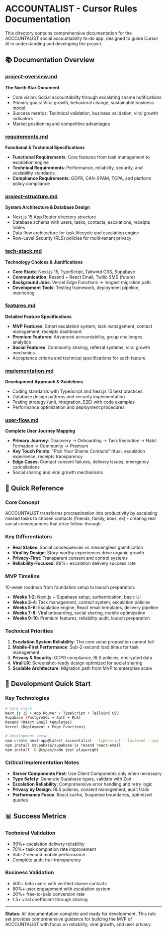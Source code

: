# ACCOUNTALIST - Cursor Rules Documentation

This directory contains comprehensive documentation for the ACCOUNTALIST social accountability to-do app, designed to guide Cursor AI in understanding and developing the project.

## 📚 Documentation Overview

### [project-overview.md](project-overview.md)

**The North Star Document**

- Core vision: Social accountability through escalating shame notifications
- Primary goals: Viral growth, behavioral change, sustainable business model
- Success metrics: Technical validation, business validation, viral growth indicators
- Market positioning and competitive advantages

### [requirements.md](requirements.md)

**Functional & Technical Specifications**

- **Functional Requirements**: Core features from task management to escalation engine
- **Technical Requirements**: Performance, reliability, security, and scalability standards
- **Compliance Requirements**: GDPR, CAN-SPAM, TCPA, and platform policy compliance

### [project-structure.md](project-structure.md)

**System Architecture & Database Design**

- Next.js 15 App Router directory structure
- Database schema with users, tasks, contacts, escalations, receipts tables
- Data flow architecture for task lifecycle and escalation engine
- Row-Level Security (RLS) policies for multi-tenant privacy

### [tech-stack.md](tech-stack.md)

**Technology Choices & Justifications**

- **Core Stack**: Next.js 15, TypeScript, Tailwind CSS, Supabase
- **Communication**: Resend + React Email, Twilio SMS (future)
- **Background Jobs**: Vercel Edge Functions → Inngest migration path
- **Development Tools**: Testing framework, deployment pipeline, monitoring

### [features.md](features.md)

**Detailed Feature Specifications**

- **MVP Features**: Smart escalation system, task management, contact management, receipts dashboard
- **Premium Features**: Advanced accountability, group challenges, analytics
- **Social Features**: Community sharing, referral systems, viral growth mechanics
- Acceptance criteria and technical specifications for each feature

### [implementation.md](implementation.md)

**Development Approach & Guidelines**

- Coding standards with TypeScript and Next.js 15 best practices
- Database design patterns and security implementation
- Testing strategy (unit, integration, E2E) with code examples
- Performance optimization and deployment procedures

### [user-flow.md](user-flow.md)

**Complete User Journey Mapping**

- **Primary Journey**: Discovery → Onboarding → Task Execution → Habit Formation → Community → Premium
- **Key Touch Points**: "Pick Your Shame Contacts" ritual, escalation experience, receipts transparency
- **Edge Cases**: Contact consent failures, delivery issues, emergency cancellations
- Social sharing and viral growth mechanisms

## 🎯 Quick Reference

### Core Concept

ACCOUNTALIST transforms procrastination into productivity by escalating missed tasks to chosen contacts (friends, family, boss, ex) - creating real social consequences that drive follow-through.

### Key Differentiators

- **Real Stakes**: Social consequences vs meaningless gamification
- **Viral by Design**: Story-worthy experiences drive organic growth
- **Privacy-First**: Transparent consent and control systems
- **Reliability-Focused**: 99%+ escalation delivery success rate

### MVP Timeline

10-week roadmap from foundation setup to launch preparation:

- **Weeks 1-2**: Next.js + Supabase setup, authentication, basic UI
- **Weeks 3-4**: Task management, contact system, escalation policies
- **Weeks 5-6**: Escalation engine, React email templates, delivery pipeline
- **Weeks 7-8**: Viral onboarding, social sharing, mobile optimization
- **Weeks 9-10**: Premium features, reliability audit, launch preparation

### Technical Priorities

1. **Escalation System Reliability**: The core value proposition cannot fail
2. **Mobile-First Performance**: Sub-2-second load times for task management
3. **Privacy & Security**: GDPR compliance, RLS policies, encrypted data
4. **Viral UX**: Screenshot-ready design optimized for social sharing
5. **Scalable Architecture**: Migration path from MVP to enterprise scale

## 🚀 Development Quick Start

### Key Technologies

```bash
# Core stack
Next.js 15 + App Router + TypeScript + Tailwind CSS
Supabase (PostgreSQL + Auth + RLS)
Resend (React Email templates)
Vercel (Deployment + Edge Functions)

# Development setup
npm create next-app@latest accountalist --typescript --tailwind --app
npm install @supabase/supabase-js resend react-email
npm install -D @types/node jest playwright
```

### Critical Implementation Notes

- **Server Components First**: Use Client Components only when necessary
- **Type Safety**: Generate Supabase types, validate with Zod
- **Escalation Reliability**: Comprehensive error handling and retry logic
- **Privacy by Design**: RLS policies, consent management, audit trails
- **Performance Focus**: React.cache, Suspense boundaries, optimized queries

## 📊 Success Metrics

### Technical Validation

- 99%+ escalation delivery reliability
- 70%+ task completion rate improvement
- Sub-2-second mobile performance
- Complete audit trail transparency

### Business Validation

- 500+ beta users with verified shame contacts
- 80%+ user engagement with escalation system
- 20%+ free-to-paid conversion rate
- 1.5+ viral coefficient through sharing

---

**Status**: All documentation complete and ready for development. This rule set provides comprehensive guidance for building the MVP of ACCOUNTALIST with focus on reliability, viral growth, and user privacy.
